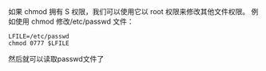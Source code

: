 如果 chmod 拥有 S 权限，我们可以使用它以 root 权限来修改其他文件权限。
例如使用 chmod 修改/etc/passwd 文件：
```
LFILE=/etc/passwd
chmod 0777 $LFILE
```
然后就可以读取passwd文件了
